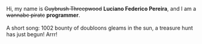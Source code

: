 Hi, my name is ~~Guybrush Threepwood~~ **Luciano Federico Pereira**, and I am a ~~wannabe pirate~~ **programmer**.<br><br>A short song: 1002 bounty of doubloons gleams in the sun, a treasure hunt has just begun! Arrr!

